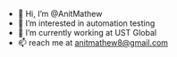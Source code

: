 - 👋 Hi, I’m @AnitMathew
- 👀 I’m interested in automation testing
- 🌱 I’m currently working at UST Global
- 📫  reach me at anitmathew8@gmail.com

<!---
AnitMathew/AnitMathew is a ✨ special ✨ repository because its `README.md` (this file) appears on your GitHub profile.
You can click the Preview link to take a look at your changes.
--->
